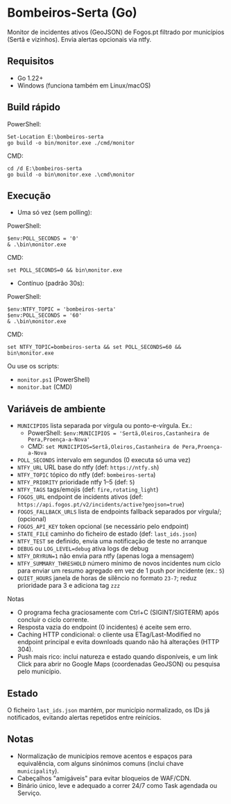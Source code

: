 # Bombeiros-Serta (Go)

Monitor de incidentes ativos (GeoJSON) de Fogos.pt filtrado por municípios (Sertã e vizinhos). Envia alertas opcionais via ntfy.

## Requisitos

- Go 1.22+
- Windows (funciona também em Linux/macOS)

## Build rápido

PowerShell:

```
Set-Location E:\bombeiros-serta
go build -o bin/monitor.exe ./cmd/monitor
```

CMD:

```
cd /d E:\bombeiros-serta
go build -o bin\monitor.exe .\cmd\monitor
```

## Execução

- Uma só vez (sem polling):

PowerShell:

```
$env:POLL_SECONDS = '0'
& .\bin\monitor.exe
```

CMD:

```
set POLL_SECONDS=0 && bin\monitor.exe
```

- Contínuo (padrão 30s):

PowerShell:

```
$env:NTFY_TOPIC = 'bombeiros-serta'
$env:POLL_SECONDS = '60'
& .\bin\monitor.exe
```

CMD:

```
set NTFY_TOPIC=bombeiros-serta && set POLL_SECONDS=60 && bin\monitor.exe
```

Ou use os scripts:

- `monitor.ps1` (PowerShell)
- `monitor.bat` (CMD)

## Variáveis de ambiente

- `MUNICIPIOS` lista separada por vírgula ou ponto-e-vírgula. Ex.:
  - PowerShell: `$env:MUNICIPIOS = 'Sertã,Oleiros,Castanheira de Pera,Proença-a-Nova'`
  - CMD: `set MUNICIPIOS=Sertã,Oleiros,Castanheira de Pera,Proença-a-Nova`
- `POLL_SECONDS` intervalo em segundos (0 executa só uma vez)
- `NTFY_URL` URL base do ntfy (def: `https://ntfy.sh`)
- `NTFY_TOPIC` tópico do ntfy (def: `bombeiros-serta`)
- `NTFY_PRIORITY` prioridade ntfy 1–5 (def: `5`)
- `NTFY_TAGS` tags/emojis (def: `fire,rotating_light`)
- `FOGOS_URL` endpoint de incidents ativos (def: `https://api.fogos.pt/v2/incidents/active?geojson=true`)
- `FOGOS_FALLBACK_URLS` lista de endpoints fallback separados por vírgula/; (opcional)
- `FOGOS_API_KEY` token opcional (se necessário pelo endpoint)
- `STATE_FILE` caminho do ficheiro de estado (def: `last_ids.json`)
- `NTFY_TEST` se definido, envia uma notificação de teste no arranque
- `DEBUG` ou `LOG_LEVEL=debug` ativa logs de debug
- `NTFY_DRYRUN=1` não envia para ntfy (apenas loga a mensagem)
- `NTFY_SUMMARY_THRESHOLD` número mínimo de novos incidentes num ciclo para enviar um resumo agregado em vez de 1 push por incidente (ex.: `5`)
- `QUIET_HOURS` janela de horas de silêncio no formato `23-7`; reduz prioridade para 3 e adiciona tag `zzz`

Notas

- O programa fecha graciosamente com Ctrl+C (SIGINT/SIGTERM) após concluir o ciclo corrente.
- Resposta vazia do endpoint (0 incidentes) é aceite sem erro.
- Caching HTTP condicional: o cliente usa ETag/Last-Modified no endpoint principal e evita downloads quando não há alterações (HTTP 304).
- Push mais rico: inclui natureza e estado quando disponíveis, e um link Click para abrir no Google Maps (coordenadas GeoJSON) ou pesquisa pelo município.

## Estado

O ficheiro `last_ids.json` mantém, por município normalizado, os IDs já notificados, evitando alertas repetidos entre reinícios.

## Notas

- Normalização de municípios remove acentos e espaços para equivalência, com alguns sinónimos comuns (inclui chave `municipality`).
- Cabeçalhos "amigáveis" para evitar bloqueios de WAF/CDN.
- Binário único, leve e adequado a correr 24/7 como Task agendada ou Serviço.
